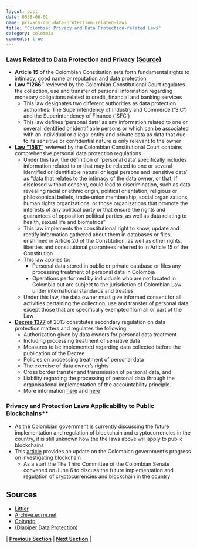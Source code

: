 ```yaml
---
layout: post
date: 0038-06-01
name: privacy-and-data-protection-related-laws
title: "Colombia: Privacy and Data Protection-related Laws"
category: colombia
comments: true
---
```


### Laws Related to Data Protection and Privacy [(Source)](https://www.dlapiperdataprotection.com/index.html?t=law&c=CO)
- **Article 15**  of the Colombian Constitution sets forth fundamental rights to intimacy, good name or reputation and data protection 
- **Law “1266”** reviewed by the Colombian Constitutional Court regulates the collection, use and transfer of personal information regarding monetary obligations related to credit, financial and banking services 
  - This law designates two different authorities as data protection authorities: The Superintendency of Industry and Commerce ('SIC') and the Superintendency of Finance ('SFC')
  - This law defines ‘personal data’ as any information related to one or several identified or identifiable persons or which can be associated with an individual or a legal entity and private data as data that due to its sensitive or confidential nature is only relevant to the owner 
- **[Law “1581”](https://www.littler.com/files/press/related-files/LEY%201581%20de%20Colombia%20-%2017%20de%20Octubre%202012.pdf)** reviewed by the Colombian Constitutional Court contains comprehensive personal data protection regulations 
  - Under this law, the definition of ‘personal data’ specifically includes information related to or that may be related to one or several identified or identifiable natural or legal persons and ‘sensitive data’ as “data that relates to the intimacy of the data owner, or that, if disclosed without consent, could lead to discrimination, such as data revealing racial or ethnic origin, political orientation, religious or philosophical beliefs, trade-union membership, social organizations, human rights organizations, or those organizations that promote the interests of any political party or that ensure the rights and guarantees of opposition political parties, as well as data relating to health, sexual life and biometrics”
  - This law implements the constitutional right to know, update and rectify information gathered about them in databases or files, enshrined in Article 20 of the Constitution, as well as other rights, liberties and constitutional guarantees referred to in Article 15 of the Constitution
  - This law applies to: 
    - Personal data stored in public or private database or files
any processing treatment of personal data in Colombia
    - Operations performed by individuals who are not located in Colombia but are subject to the jurisdiction of Colombian Law under international standards and treaties
   - Under this law, the data owner must give informed consent for all  activities pertaining the collection, use and transfer of personal data, except those that are specifically exempted from all or part of the Law
- **[Decree 1377](https://www.littler.com/files/press/related-files/DECRETO%201377%20DEL%2027%20DE%20JUNIO%20DE%202013%20(2)%20(2).pdf)** of 2013 constitutes secondary regulation on data protection matters and regulates the following: 
    - Authorization given by data owners for personal data treatment
    - Including processing treatment of sensitive data
    - Measures to be implemented regarding data collected before the publication of the Decree
    - Policies on processing treatment of personal data
    - The exercise of data owner’s rights
    - Cross border transfer and transmission of personal data, and
    - Liability regarding the processing of personal data through the organisational implementation of the accountability principle.
  - More information [here](http://archive.edrm.net/resources/data-privacy-protection/data-protection-laws-2013/colombia) and [here](https://www.littler.com/publication-press/publication/colombia-adopts-regulations-implement-its-data-protection-laws)

### Privacy and Protection Laws Applicability to Public Blockchains**
- As the Colombian government is currently discussing the future implementation and regulation of blockchain and cryptocurrencies in the country, it is still unknown how the the laws above will apply to public blockchains 
- This [article](https://www.coingdp.com/news/colombian-senate-debate-blockchain-could-change-lives) provides an update on the Colombian government’s progress on investigating blockchain
  - As a start the The Third Committee of the Colombian Senate convened on June 6 to discuss the future implementation and regulation of cryptocurrencies and blockchain in the country


Sources
---
- [Littler](https://www.littler.com/files/press/related-files/DECRETO%201377%20DEL%2027%20DE%20JUNIO%20DE%202013%20(2)%20(2).pdf)
- [Archive.edrm.net](http://archive.edrm.net/resources/data-privacy-protection/data-protection-laws-2013/colombia)
- [Coingdp](https://www.coingdp.com/news/colombian-senate-debate-blockchain-could-change-lives)
- [(Dlapiper Data Protection)](https://www.dlapiperdataprotection.com/index.html?t=law&c=CO)

| **[Previous Section](https://neo-project.github.io/global-blockchain-compliance-hub//colombia/colombia-securities-related-laws.html)** | **[Next Section](https://neo-project.github.io/global-blockchain-compliance-hub//colombia/colombia-final-liability.html)** |
